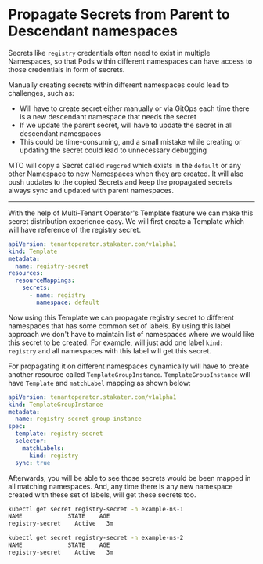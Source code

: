 # Propagate Secrets from Parent to Descendant namespaces

Secrets like `registry` credentials often need to exist in multiple Namespaces, so that Pods within different namespaces can have access to those credentials in form of secrets. 

Manually creating secrets within different namespaces could lead to challenges, such as:
- Will have to create secret either manually or via GitOps each time there is a new descendant namespace that needs the secret
- If we update the parent secret, will have to update the secret in all descendant namespaces
- This could be time-consuming, and a small mistake while creating or updating the secret could lead to unnecessary debugging

MTO will copy a Secret called `regcred` which exists in the `default` or any other Namespace to new Namespaces when they are created.
It will also push updates to the copied Secrets and keep the propagated secrets always sync and updated with parent namespaces.

---

With the help of Multi-Tenant Operator's Template feature we can make this secret distribution experience easy.
We will first create a Template which will have reference of the registry secret.

```yaml
apiVersion: tenantoperator.stakater.com/v1alpha1
kind: Template
metadata:
  name: registry-secret
resources:
  resourceMappings:
    secrets:
      - name: registry
        namespace: default
```

Now using this Template we can propagate registry secret to different namespaces that has some common set of labels.
By using this label approach we don't have to maintain list of namespaces where we would like this secret to be created.
For example, will just add one label `kind: registry` and all namespaces with this label will get this secret.

For propagating it on different namespaces dynamically will have to create another resource called `TemplateGroupInstance`.
`TemplateGroupInstance` will have `Template` and `matchLabel` mapping as shown below:

```yaml
apiVersion: tenantoperator.stakater.com/v1alpha1
kind: TemplateGroupInstance
metadata:
  name: registry-secret-group-instance
spec:
  template: registry-secret
  selector:
    matchLabels:
      kind: registry
  sync: true
```

Afterwards, you will be able to see those secrets would be been mapped in all matching namespaces.
And, any time there is any new namespace created with these set of labels, will get these secrets too.

```bash
kubectl get secret registry-secret -n example-ns-1
NAME             STATE    AGE
registry-secret    Active   3m

kubectl get secret registry-secret -n example-ns-2
NAME             STATE    AGE
registry-secret    Active   3m
```